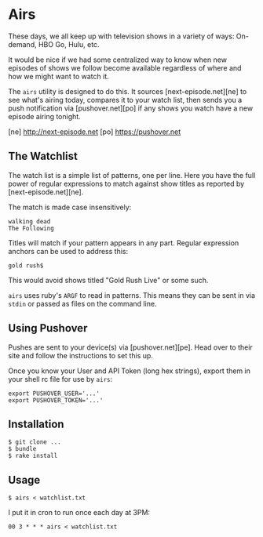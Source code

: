 # Airs

These days, we all keep up with television shows in a variety of ways: 
On-demand, HBO Go, Hulu, etc.

It would be nice if we had some centralized way to know when new 
episodes of shows we follow become available regardless of where and how 
we might want to watch it.

The `airs` utility is designed to do this. It sources 
[next-episode.net][ne] to see what's airing today, compares it to your 
watch list, then sends you a push notification via [pushover.net][po] if 
any shows you watch have a new episode airing tonight.

[ne] http://next-episode.net
[po] https://pushover.net

## The Watchlist

The watch list is a simple list of patterns, one per line. Here you have 
the full power of regular expressions to match against show titles as 
reported by [next-episode.net][ne].

The match is made case insensitively:

~~~
walking dead
The Following
~~~

Titles will match if your pattern appears in any part. Regular 
expression anchors can be used to address this:

~~~
gold rush$
~~~

This would avoid shows titled "Gold Rush Live" or some such.

`airs` uses ruby's `ARGF` to read in patterns. This means they can be 
sent in via `stdin` or passed as files on the command line.

## Using Pushover

Pushes are sent to your device(s) via [pushover.net][pe]. Head over to 
their site and follow the instructions to set this up.

Once you know your User and API Token (long hex strings), export them in 
your shell rc file for use by `airs`:

~~~
export PUSHOVER_USER='...'
export PUSHOVER_TOKEN='...'
~~~

## Installation

~~~
$ git clone ...
$ bundle
$ rake install
~~~

## Usage

~~~
$ airs < watchlist.txt
~~~

I put it in cron to run once each day at 3PM:

~~~
00 3 * * * airs < watchlist.txt
~~~
